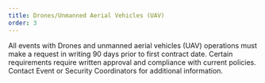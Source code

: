```yaml
---
title: Drones/Unmanned Aerial Vehicles (UAV)
order: 3
---
```


All events with Drones and unmanned aerial vehicles (UAV) operations must make a request in writing 90 days prior to first contract date.  Certain requirements require written approval and compliance with current policies. Contact Event or Security Coordinators for additional information.
